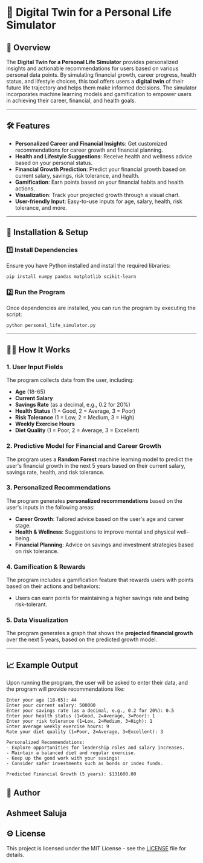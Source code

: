 

# 🌟 Digital Twin for a Personal Life Simulator

## 📖 Overview
The **Digital Twin for a Personal Life Simulator** provides personalized insights and actionable recommendations for users based on various personal data points. By simulating financial growth, career progress, health status, and lifestyle choices, this tool offers users a **digital twin** of their future life trajectory and helps them make informed decisions. The simulator incorporates machine learning models and gamification to empower users in achieving their career, financial, and health goals.

---

## 🛠️ Features

- **Personalized Career and Financial Insights**: Get customized recommendations for career growth and financial planning.
- **Health and Lifestyle Suggestions**: Receive health and wellness advice based on your personal status.
- **Financial Growth Prediction**: Predict your financial growth based on current salary, savings, risk tolerance, and health.
- **Gamification**: Earn points based on your financial habits and health actions.
- **Visualization**: Track your projected growth through a visual chart.
- **User-friendly Input**: Easy-to-use inputs for age, salary, health, risk tolerance, and more.

---

## 🚀 Installation & Setup

### 1️⃣ Install Dependencies
Ensure you have Python installed and install the required libraries:

```bash
pip install numpy pandas matplotlib scikit-learn
```

### 2️⃣ Run the Program
Once dependencies are installed, you can run the program by executing the script:

```bash
python personal_life_simulator.py
```

---

## 👨‍💻 How It Works

### 1. User Input Fields

The program collects data from the user, including:

- **Age** (18-65)
- **Current Salary**
- **Savings Rate** (as a decimal, e.g., 0.2 for 20%)
- **Health Status** (1 = Good, 2 = Average, 3 = Poor)
- **Risk Tolerance** (1 = Low, 2 = Medium, 3 = High)
- **Weekly Exercise Hours**
- **Diet Quality** (1 = Poor, 2 = Average, 3 = Excellent)

### 2. Predictive Model for Financial and Career Growth
The program uses a **Random Forest** machine learning model to predict the user's financial growth in the next 5 years based on their current salary, savings rate, health, and risk tolerance.

### 3. Personalized Recommendations
The program generates **personalized recommendations** based on the user's inputs in the following areas:
- **Career Growth**: Tailored advice based on the user's age and career stage.
- **Health & Wellness**: Suggestions to improve mental and physical well-being.
- **Financial Planning**: Advice on savings and investment strategies based on risk tolerance.

### 4. Gamification & Rewards
The program includes a gamification feature that rewards users with points based on their actions and behaviors:
- Users can earn points for maintaining a higher savings rate and being risk-tolerant.

### 5. Data Visualization
The program generates a graph that shows the **projected financial growth** over the next 5 years, based on the predicted growth model.

---

## 📈 Example Output

Upon running the program, the user will be asked to enter their data, and the program will provide recommendations like:

```
Enter your age (18-65): 44
Enter your current salary: 500000
Enter your savings rate (as a decimal, e.g., 0.2 for 20%): 0.5
Enter your health status (1=Good, 2=Average, 3=Poor): 1
Enter your risk tolerance (1=Low, 2=Medium, 3=High): 1
Enter average weekly exercise hours: 9
Rate your diet quality (1=Poor, 2=Average, 3=Excellent): 3

Personalized Recommendations:
- Explore opportunities for leadership roles and salary increases.
- Maintain a balanced diet and regular exercise.
- Keep up the good work with your savings!
- Consider safer investments such as bonds or index funds.

Predicted Financial Growth (5 years): $131600.00
```
## 👤 Author
Ashmeet Saluja
---

## ⚙️ License

This project is licensed under the MIT License - see the [LICENSE](LICENSE) file for details.


